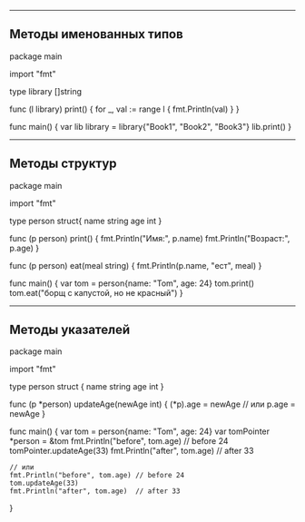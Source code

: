 --------------------------------------------------
Методы именованных типов
--------------------------------------------------

package main

import "fmt"

type library []string

func (l library) print() { for _, val := range l { fmt.Println(val)
} }

func main() { var lib library = library{"Book1", "Book2", "Book3"} lib.print()
}

--------------------------------------------------
Методы структур
--------------------------------------------------
package main

import "fmt"

type person struct{ name string age int }

func (p person) print() { fmt.Println("Имя:", p.name)
fmt.Println("Возраст:", p.age)
}

func (p person) eat(meal string) { fmt.Println(p.name, "ест", meal)
}

func main() { var tom = person{name: "Tom", age: 24} tom.print()
tom.eat("борщ с капустой, но не красный")
}

--------------------------------------------------
Методы указателей
--------------------------------------------------
package main

import "fmt"

type person struct { name string age int }

func (p *person) updateAge(newAge int) {
(*p).age = newAge // или p.age = newAge }

func main() { var tom = person{name: "Tom", age: 24} var tomPointer *person = &tom fmt.Println("before", tom.age) //
before 24 tomPointer.updateAge(33)
fmt.Println("after", tom.age)  // after 33

    // или
    fmt.Println("before", tom.age) // before 24
    tom.updateAge(33)
    fmt.Println("after", tom.age)  // after 33

}

